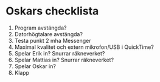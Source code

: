 # Oskars checklista

1. Program avstängda?
2. Datorhögtalare avstängda?
3. Testa punkt 2 mha Messenger
4. Maximal kvalitet och extern mikrofon/USB i QuickTime?
5. Spelar Erik in? Snurrar räkneverket?
6. Spelar Mattias in? Snurrar räkneverket?
7. Spelar Oskar in?
8. Klapp
